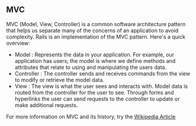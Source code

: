 ## MVC
MVC (Model, View, Controller) is a common software architecture pattern that helps us separate many of the concerns of an application to avoid complexity. Rails is an implementation of the MVC pattern. Here's a quick overview:

- Model : Represents the data in your application. For example, our application has users; the model is where we define methods and attributes that relate to using and manipulating the users data.
- Controller : The controller sends and receives commands from the view to modify or retrieve the model data.
- View : The view is what the user sees and interacts with. Model data is routed from the controller for the user to see. Through forms and hyperlinks the user can send requests to the controller to update or make additional requests.

For more information on MVC and its history, try the [Wikipedia Article](http://en.wikipedia.org/wiki/Model%E2%80%93view%E2%80%93controller)
